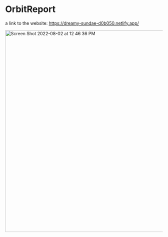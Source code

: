 # OrbitReport

a link to the website: https://dreamy-sundae-d0b050.netlify.app/


<img width="643" alt="Screen Shot 2022-08-02 at 12 46 36 PM" src="https://user-images.githubusercontent.com/17935336/182440362-9e729ff7-cc8c-4da5-829d-2890b5bef66c.png">
